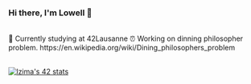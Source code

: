 ### Hi there, I'm Lowell 👋
<br />
🌱 Currently studying at 42Lausanne 
⏰ Working on dinning philosopher problem.
https://en.wikipedia.org/wiki/Dining_philosophers_problem
<br />
<br />

[![lzima's 42 stats](https://badge42.vercel.app/api/v2/cl1nk4f8f004009lb75fyii0c/stats?cursusId=21&coalitionId=192)](https://github.com/JaeSeoKim/badge42)
